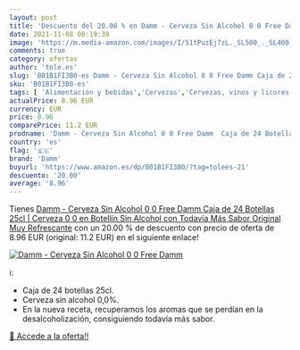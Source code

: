 ```yaml
---
layout: post
title: 'Descuento del 20.00 % en Damm - Cerveza Sin Alcohol 0 0 Free Damm'
date: 2021-11-08 06:19:39
image: 'https://m.media-amazon.com/images/I/51tPuzEj7zL._SL500_._SL400_.jpg'
comments: true
category: ofertas
author: 'tole.es'
slug: 'B01B1FI3B0-es Damm - Cerveza Sin Alcohol 0 0 Free Damm Caja de 24...'
sku: 'B01B1FI3B0-es'
tags: [ 'Alimentación y bebidas','Cervezas','Cervezas, vinos y licores','cerveza','damm', ]
actualPrice: 8.96 EUR
currency: EUR
price: 8.96
comparePrice: 11.2 EUR
prodname: 'Damm - Cerveza Sin Alcohol 0 0 Free Damm  Caja de 24 Botellas 25cl | Cerveza 0 0 en Botellín  Sin Alcohol  con Todavía Más Sabor  Original  Muy Refrescante'
country: 'es'
flag: '🇪🇸'
brand: 'Damm'
buyurl: 'https://www.amazon.es/dp/B01B1FI3B0/?tag=tolees-21'
descuento: '20.00'
average: '8.96'
---
```


Tienes [Damm - Cerveza Sin Alcohol 0 0 Free Damm  Caja de 24 Botellas 25cl | Cerveza 0 0 en Botellín  Sin Alcohol  con Todavía Más Sabor  Original  Muy Refrescante](https://www.amazon.es/dp/B01B1FI3B0/?tag=tolees-21) con un 20.00 % de descuento con precio de oferta de 8.96 EUR (original: 11.2 EUR) en el siguiente enlace!

[![Damm - Cerveza Sin Alcohol 0 0 Free Damm](https://m.media-amazon.com/images/I/51tPuzEj7zL._SL500_._SL400_.jpg)](https://www.amazon.es/dp/B01B1FI3B0/?tag=tolees-21)

ℹ️:

- Caja de 24 botellas 25cl.
- Cerveza sin alcohol 0,0%.
- En la nueva receta, recuperamos los aromas que se perdían en la desalcoholización, consiguiendo todavía más sabor.

[🛒 Accede a la oferta!!](https://www.amazon.es/dp/B01B1FI3B0/?tag=tolees-21)

